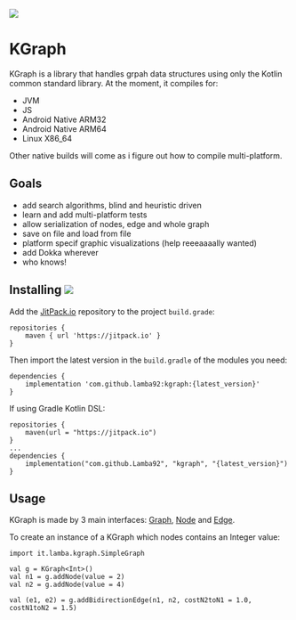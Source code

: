 [![](https://jitpack.io/v/lamba92/kgraph.svg)](https://jitpack.io/#lamba92/kgraph)

# KGraph

KGraph is a library that handles grpah data structures using only the Kotlin common standard library. 
At the moment, it compiles for:

 - JVM
 - JS
 - Android Native ARM32
 - Android Native ARM64
 - Linux X86_64
 
 Other native builds will come as i figure out how to compile multi-platform.

## Goals

- add search algorithms, blind and heuristic driven
- learn and add multi-platform tests
- allow serialization of nodes, edge and whole graph
- save on file and load from file
- platform specif graphic visualizations (help reeeaaaally wanted)
- add Dokka wherever
- who knows!

## Installing [![](https://jitpack.io/v/lamba92/kgraph.svg)](https://jitpack.io/#lamba92/kgraph)

Add the [JitPack.io](http://jitpack.io) repository to the project `build.grade`:
```
repositories {
    maven { url 'https://jitpack.io' }
}
```

Then import the latest version in the `build.gradle` of the modules you need:

```
dependencies {
    implementation 'com.github.lamba92:kgraph:{latest_version}'
}
```

If using Gradle Kotlin DSL:
```
repositories {
    maven(url = "https://jitpack.io")
}
...
dependencies {
    implementation("com.github.Lamba92", "kgraph", "{latest_version}")
}
```

## Usage

KGraph is made by 3 main interfaces: [Graph](https://github.com/lamba92/KGraph/blob/master/src/commonMain/kotlin/it/lamba/data/Graph.kt), [Node](https://github.com/lamba92/KGraph/blob/master/src/commonMain/kotlin/it/lamba/data/Node.kt) and [Edge](https://github.com/lamba92/KGraph/blob/master/src/commonMain/kotlin/it/lamba/data/Edge.kt).

To create an instance of a KGraph which nodes contains an Integer value:

```
import it.lamba.kgraph.SimpleGraph

val g = KGraph<Int>()
val n1 = g.addNode(value = 2)
val n2 = g.addNode(value = 4)

val (e1, e2) = g.addBidirectionEdge(n1, n2, costN2toN1 = 1.0, costN1toN2 = 1.5)
```